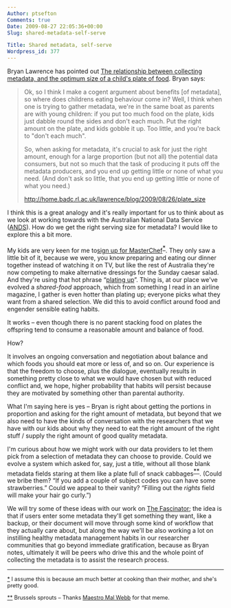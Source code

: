 ```yaml
---
Author: ptsefton
Comments: true
Date: 2009-08-27 22:05:36+00:00
Slug: shared-metadata-self-serve

Title: Shared metadata, self-serve
Wordpress_id: 377
---
```


<div>

<div class="page-toc">

</div>

<div>

Bryan Lawrence has pointed out [The relationship between collecting
metadata, and the optimum size of a child's plate of
food](http://home.badc.rl.ac.uk/lawrence/blog/2009/08/26/plate_size).
Bryan says:

> Ok, so I think I make a cogent argument about benefits [of metadata],
> so where does childrens eating behaviour come in? Well, I think when
> one is trying to gather metadata, we're in the same boat as parents
> are with young children: if you put too much food on the plate, kids
> just dabble round the sides and don't each much. Put the right amount
> on the plate, and kids gobble it up. Too little, and you're back to
> "don't each much".
>
> So, when asking for metadata, it's crucial to ask for just the right
> amount, enough for a large proportion (but not all) the potential data
> consumers, but not so much that the task of producing it puts off the
> metadata producers, and you end up getting little or none of what you
> need. (And don't ask so little, that you end up getting little or none
> of what you need.)
>
> <http://home.badc.rl.ac.uk/lawrence/blog/2009/08/26/plate_size>

I think this is a great analogy and it's really important for us to
think about as we look at working towards with the Australian National
Data Service ([ANDS](http://ands.edu.au/)). How do we get the right
serving size for metadata? I would like to explore this a bit more.

My kids are very keen for me to[sign up for
MasterChef](https://masterchef2.fmacasting.com.au/)<span
class="footnote"
style="vertical-align: super;">[\*](#ftn1 "*  I assume this is because am much better at cooking than their mother, and she's pretty good.")</span>.
They only saw a little bit of it, because we were, you know preparing
and eating our dinner together instead of watching it on TV, but like
the rest of Australia they're now competing to make alternative
dressings for the Sunday caesar salad. And they're using that hot phrase
<span class="spCh spChx201c">“</span>[plating
up](http://www.news.com.au/couriermail/story/0,23739,25833084-5012445,00.html)<span
class="spCh spChx201d">”</span>. Thing is, at our place we've evolved a
*shared-food* approach, which from something I read in an airline
magazine, I gather is even hotter than plating up; everyone picks what
they want from a shared selection. We did this to avoid conflict around
food and engender sensible eating habits.

It works <span class="spCh spChx2013">–</span> even though there is no
parent stacking food on plates the offspring tend to consume a
reasonable amount and balance of food.

How?

It involves an ongoing conversation and negotiation about balance and
which foods you should eat more or less of, and so on. Our experience is
that the freedom to choose, plus the dialogue, eventually results in
something pretty close to what we would have chosen but with reduced
conflict and, we hope, higher probability that habits will persist
because they are motivated by something other than parental authority.

What I'm saying here is yes <span class="spCh spChx2013">–</span> Bryan
is right about getting the portions in proportion and asking for the
right amount of metadata, but beyond that we also need to have the kinds
of conversation with the researchers that we have with our kids about
why they need to eat the right amount of the right stuff / supply the
right amount of good quality metadata.

I'm curious about how we might work with our data providers to let them
pick from a selection of metadata they can choose to provide. Could we
evolve a system which asked for, say, just a title, without all those
blank metadata fields staring at them like a plate full of snack
cabbages<span class="footnote"
style="vertical-align: super;">[\*\*](#ftn2 "** Brussels sprouts – Thanks Maestro Mal Webb  for that meme.")</span>.
(Could we bribe them? <span class="spCh spChx201c">“</span>If you add a
couple of subject codes you can have some strawberries.<span
class="spCh spChx201d">”</span> Could we appeal to their vanity? <span
class="spCh spChx201c">“</span>Filling out the *rights* field will make
your hair go curly.<span class="spCh spChx201d">”</span>)

We will try some of these ideas with our work on [The
Fascinator](../http%3B//fascinator.usq.edu.au); the idea is that if
users enter some metadata they'll get something they want, like a
backup, or their document will move through some kind of workflow that
they actually care about, but along the way we'll be also working a lot
on instilling healthy metadata management habits in our researcher
communities that go beyond immediate gratification, because as Bryan
notes, ultimately it will be peers who drive this and the whole point of
collecting the metadata is to assist the research process.

------------------------------------------------------------------------

<div style="font-size: .9em;">

<span class="footnote-defined"></span>
[\*](#ftn1-text) I assume this is because am much better at cooking than
their mother, and she's pretty good.

</span>

</div>

<div style="font-size: .9em;">

<span class="footnote-defined">[\*\*](#ftn2-text) Brussels sprouts <span
class="spCh spChx2013">–</span> Thanks [Maestro Mal
Webb](http://www.malwebb.com/) for that meme.</span>

</div>

</div>

</div>
